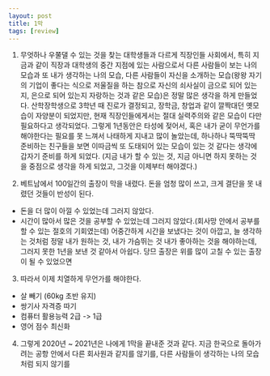 ```yaml
---
layout: post
title: 1막
tags: [review]
---
```


1. 무엇하나 우쭐댈 수 있는 것을 찾는 대학생들과 다르게 직장인들 사회에서, 특히 지금과 같이 직장과 대학생의 중간 지점에 있는 사람으로서 다른 사람들이 보는 나의 모습과 또 내가 생각하는 나의 모습, 다른 사람들이 자신을 소개하는 모습(왕왕 자기의 기업이 좋다는 식으로 저울질을 하는 참으로 자신의 쇠사실이 금으로 되어 있는지, 은으로 되어 있는지 자랑하는 것과 같은 모습)은 정말 많은 생각을 하게 만들었다. 산학장학생으로 3학년 때 진로가 결정되고, 장학금, 창업과 같이 깔짝대던 옛모습이 자양분이 되었지만, 현재 직장인들에게서는 절대 실력주의와 같은 모습이 다만 필요하다고 생각되었다. 그렇게 1년동안은 타성에 젖어서, 혹은 내가 굳이 무언가를 해야한다는 필요를 못 느껴서 나태하게 지내고 많이 놀았는데, 하나하나 뚝딱뚝딱 준비하는 친구들을 보면 이따금씩 또 도태되어 있는 모습이 있는 것 같다는 생각에 갑자기 준비를 하게 되었다. (지금 내가 할 수 있는 것, 지금 아니면 하지 못하는 것을 중점으로 생각을 하게 되었고, 그것을 이제부터 해야겠다.)

2. 베트남에서 100일간의 출장이 막을 내렸다. 돈을 엄청 많이 쓰고, 크게 결단을 못 내렸던 것들이 반성이 된다.
- 돈을 더 많이 아낄 수 있었는데 그러지 않았다.
- 시간이 많아서 많은 것을 공부할 수 있었는데 그러지 않았다.(회사망 안에서 공부를 할 수 있는 절호의 기회였는데)
어중간하게 시간을 보냈다는 것이 아깝고, 늘 생각하는 것처럼 정말 내가 원하는 것, 내가 가슴뛰는 것 내가 좋아하는 것을 해야하는데, 그러지 못한 1년을 보낸 것 같아서 아쉽다. 당므 출장은 위를 많이 고칠 수 있는 출장이 될 수 있었으면

3. 따라서 이제 치열하게 무언가를 해야한다.
- 살 빼기 (60kg 초반 유지)
- 쌍기사 자격증 따기
- 컴퓨터 활용능력 2급 -> 1급
- 영어 점수 최신화

4. 그렇게 2020년 ~ 2021년은 나에게 1막을 끝내준 것과 같다. 지금 한국으로 돌아가려는 공항 안에서 다른 회사원과 같지를 않기를, 다른 사람들이 생각하는 나의 모습처럼 되지 않기를


